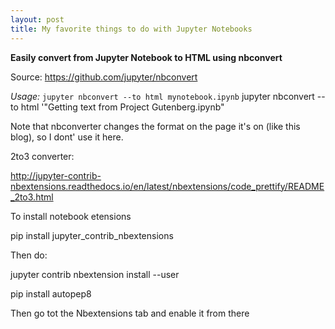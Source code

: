 ```yaml
---
layout: post
title: My favorite things to do with Jupyter Notebooks
---
```


**Easily convert from Jupyter Notebook to HTML using nbconvert**

Source: https://github.com/jupyter/nbconvert

*Usage:* `jupyter nbconvert --to html mynotebook.ipynb`
jupyter nbconvert --to html '"Getting text from Project Gutenberg.ipynb"

Note that nbconverter changes the format on the page it's on (like this blog), so I dont' use it here.


2to3 converter:

http://jupyter-contrib-nbextensions.readthedocs.io/en/latest/nbextensions/code_prettify/README_2to3.html

To install notebook etensions

pip install jupyter_contrib_nbextensions

Then do:

jupyter contrib nbextension install --user

pip install autopep8


Then go tot the Nbextensions tab and enable it from there

